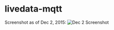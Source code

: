 # livedata-mqtt

Screenshot as of Dec 2, 2015:
![Dec 2 Screenshot](https://cloud.githubusercontent.com/assets/1444697/11550369/8674e782-993d-11e5-9bdd-bcd408fba0bd.png)

